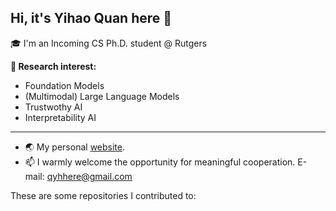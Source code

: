 ## Hi, it's Yihao Quan here 👋
🎓 I'm an Incoming CS Ph.D. student @ Rutgers

**🧠 Research interest:**
- Foundation Models
- (Multimodal) Large Language Models
- Trustwothy AI
- Interpretability AI
---
- 🌏 My personal [website](https://itsqyh.github.io/).
- 📫 I warmly welcome the opportunity for meaningful cooperation. E-mail: qyhhere@gmail.com

These are some repositories I contributed to:


<!--
**itsqyh/itsqyh** is a ✨ _special_ ✨ repository because its `README.md` (this file) appears on your GitHub profile.

Here are some ideas to get you started:

- 🔭 I’m currently working on ...
- 🌱 I’m currently learning ...
- 👯 I’m looking to collaborate on ...
- 🤔 I’m looking for help with ...
- 💬 Ask me about ...
- 📫 How to reach me: ...
- 😄 Pronouns: ...
- ⚡ Fun fact: ...
-->
